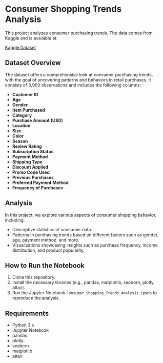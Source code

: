 # Consumer Shopping Trends Analysis

This project analyzes consumer purchasing trends. The data comes from Kaggle and is available at:

[Kaggle Dataset](https://www.kaggle.com/datasets/bhadramohit/customer-shopping-latest-trends-dataset?resource=download) 

## Dataset Overview

The dataset offers a comprehensive look at consumer purchasing trends, with the goal of uncovering patterns and behaviors in retail purchases. It consists of 3,900 observations and includes the following columns:

- **Customer ID**
- **Age**
- **Gender**
- **Item Purchased**
- **Category**
- **Purchase Amount (USD)**
- **Location**
- **Size**
- **Color**
- **Season**
- **Review Rating**
- **Subscription Status**
- **Payment Method**
- **Shipping Type**
- **Discount Applied**
- **Promo Code Used**
- **Previous Purchases**
- **Preferred Payment Method**
- **Frequency of Purchases**

## Analysis

In this project, we explore various aspects of consumer shopping behavior, including:
- Descriptive statistics of consumer data.
- Patterns in purchasing trends based on different factors such as gender, age, payment method, and more.
- Visualizations showcasing insights such as purchase frequency, income distribution, and product popularity.

## How to Run the Notebook

1. Clone this repository.
2. Install the necessary libraries (e.g., pandas, matplotlib, seaborn, plotly, altair).
3. Run the Jupyter Notebook `Consumer_Shopping_Trends_Analysis.ipynb` to reproduce the analysis.

## Requirements

- Python 3.x
- Jupyter Notebook
- pandas
- plotly
- seaborn
- matplotlib
- altair